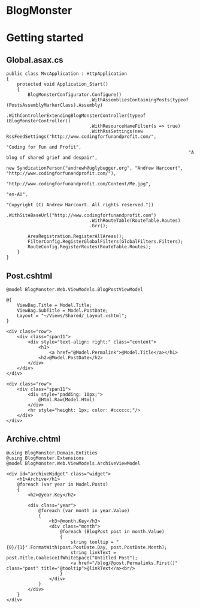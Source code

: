 BlogMonster
===========

# Getting started

## Global.asax.cs

    public class MvcApplication : HttpApplication
    {
        protected void Application_Start()
        {
            BlogMonsterConfigurator.Configure()
                                   .WithAssembliesContainingPosts(typeof (PostsAssemblyMarkerClass).Assembly)
                                   .WithControllerExtendingBlogMonsterController(typeof (BlogMonsterController))
                                   .WithResourceNameFilter(s => true)
                                   .WithRssSettings(new RssFeedSettings("http://www.codingforfunandprofit.com/",
                                                                        "Coding for Fun and Profit",
                                                                        "A blog of shared grief and despair",
                                                                        new SyndicationPerson("andrewh@uglybugger.org", "Andrew Harcourt", "http://www.codingforfunandprofit.com/"),
                                                                        "http://www.codingforfunandprofit.com/Content/Me.jpg",
                                                                        "en-AU",
                                                                        "Copyright (C) Andrew Harcourt. All rights reserved."))
                                   .WithSiteBaseUrl("http://www.codingforfunandprofit.com")
                                   .WithRouteTable(RouteTable.Routes)
                                   .Grr();

            AreaRegistration.RegisterAllAreas();
            FilterConfig.RegisterGlobalFilters(GlobalFilters.Filters);
            RouteConfig.RegisterRoutes(RouteTable.Routes);
        }
    }

## Post.cshtml

	@model BlogMonster.Web.ViewModels.BlogPostViewModel

	@{
		ViewBag.Title = Model.Title;
		ViewBag.SubTitle = Model.PostDate;
		Layout = "~/Views/Shared/_Layout.cshtml";
	}

	<div class="row">
		<div class="span11">
			<div style="text-align: right;" class="content">
				<h1>
					<a href="@Model.Permalink">@Model.Title</a></h1>
				<h2>@Model.PostDate</h2>
			</div>
		</div>
	</div>

	<div class="row">
		<div class="span11">
			<div style="padding: 10px;">
				@Html.Raw(Model.Html)
			</div>
			<hr style="height: 1px; color: #cccccc;"/>
		</div>
	</div>

## Archive.chtml

	@using BlogMonster.Domain.Entities
	@using BlogMonster.Extensions
	@model BlogMonster.Web.ViewModels.ArchiveViewModel

	<div id="archiveWidget" class="widget">
		<h1>Archive</h1>
		@foreach (var year in Model.Posts)
		{
			<h2>@year.Key</h2>

			<div class="year">
				@foreach (var month in year.Value)
				{
					<h3>@month.Key</h3>
					<div class="month">
						@foreach (BlogPost post in month.Value)
						{
							string tooltip = "{0}/{1}".FormatWith(post.PostDate.Day, post.PostDate.Month);
							string linkText = post.Title.CoalesceIfWhiteSpace("Untitled Post");
							<a href="/blog/@post.Permalinks.First()" class="post" title="@tooltip">@linkText</a><br/>
						}
					</div>
				}
			</div>
		}
	</div>
